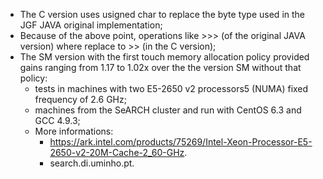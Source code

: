 * The C version uses usigned char to replace the byte type used in the JGF JAVA original implementation;
* Because of the above point, operations like >>> (of the original JAVA version)  where replace to >> (in the C version);
* The SM version with the first touch memory allocation policy provided gains ranging from 1.17 to 1.02x over the
the version SM without that policy:
	* tests in machines with two E5-2650 v2 processors5 (NUMA) fixed frequency of 2.6 GHz;
	* machines from the SeARCH cluster and run with CentOS 6.3 and GCC 4.9.3;
	* More informations:
		* https://ark.intel.com/products/75269/Intel-Xeon-Processor-E5-2650-v2-20M-Cache-2_60-GHz.
		* search.di.uminho.pt.
